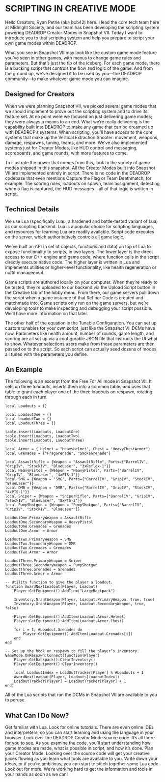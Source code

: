 # SCRIPTING IN CREATIVE MODE

Hello Creators, Ryan Petrie (aka bob42) here. I lead the core tech team here at Midnight Society, and our team has been developing the scripting system powering DEADROP Creator Modes in Snapshot VII. Today I want to introduce you to that scripting system and help you prepare to script your own game modes within DEADROP.

What you see in Snapshot VII may look like the custom game mode feature you’ve seen in other games, with menus to change game rules and parameters. But that’s just the tip of the iceberg. For each game mode, there is a backing script that controls the flow and logic of the game. And from the ground up, we’ve designed it to be used by you—the DEADROP community—to make whatever game mode you can imagine.

## Designed for Creators
When we were planning Snapshot VII, we picked several game modes that we should implement to prove out the scripting system and to drive its feature set. At no point were we focused on just delivering game modes; they were always a means to an end. What we’re really delivering is the capability built into DEADROP to make any game that can be dreamed up with DEADROP’s systems. When scripting, you’ll have access to the core systems that make up the Vertical Extraction Shooter: movement, weapons, damage, respawns, tuning, teams, and more. We’ve also implemented systems just for Creator Modes, like HUD control and messaging, scoreboards, and game rounds, with more features to come.

To illustrate the power that comes from this, look to the variety of game modes shipped in this snapshot. All the Creator Modes built into Snapshot VII are implemented entirely in script. There is no code in the DEADROP codebase that even mentions Capture the Flag or Team Deathmatch, for example. The scoring rules, loadouts on spawn, team assignment, detecting when a flag is captured, the HUD messages – all of that logic is written in script.

## Technical Details
We use Lua (specifically Luau, a hardened and battle-tested variant of Lua) as our scripting backend. Lua is a popular choice for scripting languages, and resources for learning Lua are readily available. Script code executes on the server, which authoritatively controls all game logic.

We’ve built an API (a set of objects, functions and data) on top of Lua to expose functionality to scripts, in two layers. The lower layer is the direct access to our C++ engine and game code, where function calls in the script directly execute native code. The higher layer is written in Lua and implements utilities or higher-level functionality, like health regeneration or outfit management.


Game scripts are authored locally on your computer. When they’re ready to be tested, they’re uploaded to our backend via the Upload Script button in the Creative tab of the lobby menu. From there, our game servers pull down the script when a game instance of that Refiner Code is created and matchmade into. Game scripts only run on the game servers, but we’re developing tools to make inspecting and debugging your script possible. We’ll have more information on that later.


The other half of the equation is the Tunable Configuration. You can set up custom tunables for your own script, just like the Snapshot VII DCMs have now. Parameters like health amount, number of rounds, game length, and scoring are all set up via a configurable JSON file that instructs the UI what to show. Whatever selections users make from those parameters are then passed on to the script. So each script can actually seed dozens of modes, all tuned with the parameters you define.

## An Example
The following is an excerpt from the Free For All mode in Snapshot VII. It sets up three loadouts, inserts them into a common table, and uses that table to grant each player one of the three loadouts on respawn, rotating through each in turn.

```-- Define the data for the three loadouts.
local Loadouts = {}

local LoadoutOne = {}
local LoadoutTwo = {}
local LoudoutThree = {}

table.insert(Loadouts, LoadoutOne)
table.insert(Loadouts, LoadoutTwo)
table.insert(Loadouts, LoudoutThree)

local Armor = { Helmet = "HeavyHelmet", Chest = "HeavyChestArmor"}
local Grenades = {"FragGrenade", "SmokeGrenade"}

local AssaultRifle = {Weapon = "AssaultRifle", Parts={"BarrelIV", "GripIV", "StockIV", "BlueLaser", "3xReflex-1"}}
local HeavyPistol = {Weapon = "HeavyPistol", Parts={"BarrelIV", "GripIV", "BlueLaser", "4xPTS-1"}}
local SMG = {Weapon = "SMG", Parts={"BarrelIV", "GripIV", "StockIV", "BlueLaser"}}
local DMR = {Weapon = "DMR", Parts={"BarrelIV", "GripIV", "StockIV", "4xPTS-1"}}
local Sniper = {Weapon = "SniperRifle", Parts={"BarrelIV", "GripIV", "StockIV", "BlueLaser", "8xPTS-2"}}
local PumpShotgun = {Weapon = "PumpShotgun", Parts={"BarrelIV", "GripIV", "StockIV", "BlueLaser"}}

LoadoutOne.PrimaryWeapon = AssaultRifle
LoadoutOne.SecondaryWeapon = HeavyPistol
LoadoutOne.Grenades = Grenades
LoadoutOne.Armor = Armor

LoadoutTwo.PrimaryWeapon = SMG
LoadoutTwo.SecondaryWeapon = DMR
LoadoutTwo.Grenades = Grenades
LoadoutTwo.Armor = Armor

LoudoutThree.PrimaryWeapon = Sniper
LoudoutThree.SecondaryWeapon = PumpShotgun
LoudoutThree.Grenades = Grenades
LoudoutThree.Armor = Armor

-- Utility function to give the player a loadout.
function AwardNextLoadout(Player, Loadout)
	Player:GetEquipment():AddItem("LargeBackpack")
	
	Inventory.GrantWeapon(Player, Loadout.PrimaryWeapon, true, true)
	Inventory.GrantWeapon(Player, Loadout.SecondaryWeapon, true, false)
	
	Player:GetEquipment():AddItem(Loadout.Armor.Helmet)
	Player:GetEquipment():AddItem(Loadout.Armor.Chest)

	for i = 1, #Loadout.Grenades do
		Player:GetEquipment():AddItem(Loadout.Grenades[i])
	end
end

-- Set up the hook on respawn to fill the player’s inventory.
GameMode.OnRespawn:Connect(function(Player)
	Player:GetBackpack():ClearInventory()
	Player:GetEquipment():ClearInventory()

	local LoadoutIndex = LoadOutTracker[Player] % #Loadouts + 1
	AwardNextLoadout(Player, Loadouts[LoadoutIndex])
	LoadOutTracker[Player] = LoadOutTracker[Player] + 1
end)
```
All of the Lua scripts that run the DCMs in Snapshot VII are available to you to peruse.

## What Can I Do Now?
Get familiar with Lua. Look for online tutorials. There are even online IDEs and interpreters, so you can start learning and using the language in your browser.
Look over the DEADROP Creator Mode source code. It’s all there for you to see. As you examine the code, you’ll start understanding how game modes are made, what is possible in script, and how it’s done.
Plan your Creator Mode. Looking over the source code will get your creative juices flowing as you learn what tools are available to you. Write down your ideas, or if you’re ambitious, you can start to stitch together some Lua code.
Look out for more. We’re working hard to get the information and tools in your hands as soon as we can!
